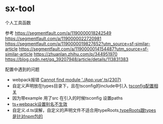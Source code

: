 <!--
 * @Description: 
 * @Autor: 
 * @Date: 2021-05-25 16:53:50
 * @LastEditors: shangxin
 * @LastEditTime: 2021-06-07 20:23:06
-->
# sx-tool
个人工具函数


参考
https://segmentfault.com/a/1190000018242549
https://segmentfault.com/a/1190000022720981
https://segmentfault.com/a/1190000019827652?utm_source=sf-similar-article
https://segmentfault.com/a/1190000014154487?utm_source=sf-similar-article
https://zhuanlan.zhihu.com/p/344951970
https://blog.csdn.net/qq_39207948/article/details/113831383

配置中遇到的问题
- webpack报错 [Cannot find module './App.vue'.ts(2307)](https://github.com/vuejs/vue-next/issues/990) 
- 自定义声明放在types目录下，且在tsconfig的include中引入 [tsconfig配置相关](https://www.tslang.cn/docs/handbook/tsconfig-json.html)
- 因为带example 用了src 在引入的时候tsconfig 设置paths
- [ts+webpack设置别名不生效](https://zhuanlan.zhihu.com/p/298189197)
- 自定义.d.ts误解，自定义的声明文件不适合用typeRoots,[typeRoots跟types是针对npm包的](https://stackoverflow.com/questions/40222162/typescript-2-custom-typings-for-untyped-npm-module)